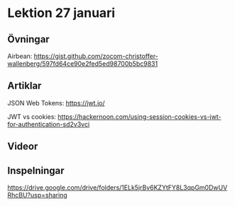 # Lektion 27 januari

## Övningar

Airbean: https://gist.github.com/zocom-christoffer-wallenberg/597fd64ce90e2fed5ed98700b5bc9831

## Artiklar

JSON Web Tokens: https://jwt.io/

JWT vs cookies: https://hackernoon.com/using-session-cookies-vs-jwt-for-authentication-sd2v3vci

## Videor

## Inspelningar

https://drive.google.com/drive/folders/1ELk5jrBv6KZYtFY8L3qpGm0DwUVRhcBU?usp=sharing